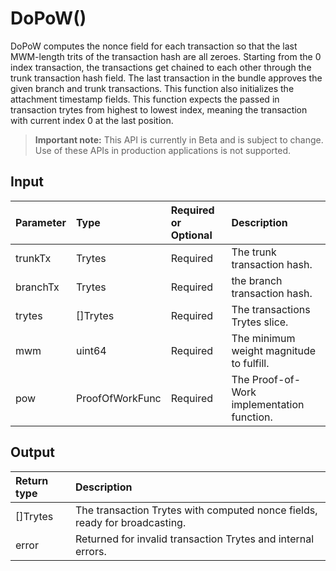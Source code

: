 # DoPoW()
DoPoW computes the nonce field for each transaction so that the last MWM-length trits of the transaction hash are all zeroes. Starting from the 0 index transaction, the transactions get chained to each other through the trunk transaction hash field. The last transaction in the bundle approves the given branch and trunk transactions. This function also initializes the attachment timestamp fields. This function expects the passed in transaction trytes from highest to lowest index, meaning the transaction with current index 0 at the last position.
> **Important note:** This API is currently in Beta and is subject to change. Use of these APIs in production applications is not supported.


## Input

| Parameter       | Type | Required or Optional | Description |
|:---------------|:--------|:--------| :--------|
| trunkTx | Trytes | Required | The trunk transaction hash.  |
| branchTx | Trytes | Required | the branch transaction hash.  |
| trytes | []Trytes | Required | The transactions Trytes slice.  |
| mwm | uint64 | Required | The minimum weight magnitude to fulfill.  |
| pow | ProofOfWorkFunc | Required | The Proof-of-Work implementation function.  |




## Output

| Return type     | Description |
|:---------------|:--------|
| []Trytes | The transaction Trytes with computed nonce fields, ready for broadcasting. |
| error | Returned for invalid transaction Trytes and internal errors. |



